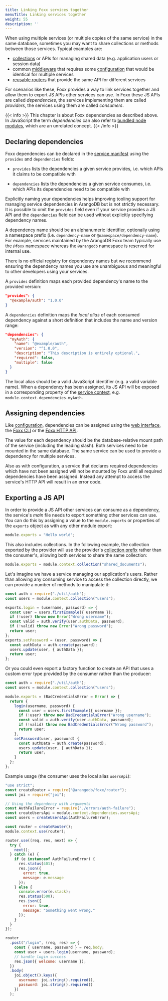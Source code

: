 ```yaml
---
title: Linking Foxx services together
menuTitle: Linking services together
weight: 55
description: ''
---
```

When using multiple services (or multiple copies of the same service) in the
same database, sometimes you may want to share collections or methods between
those services. Typical examples are:

- [collections](working-with-collections.md) or APIs for managing shared data
  (e.g. application users or session data)
- common [middleware](../reference/routers/middleware.md) that requires some
  [configuration](../reference/configuration.md) that would be identical
  for multiple services
- [reusable routers](working-with-routers.md) that provide the same API
  for different services

For scenarios like these, Foxx provides a way to link services together and
allow them to export JS APIs other services can use.
In Foxx these JS APIs are called _dependencies_,
the services implementing them are called _providers_,
the services using them are called _consumers_.

{{< info >}}
This chapter is about Foxx dependencies as described above. In JavaScript the
term _dependencies_ can also refer to
[bundled node modules](using-node-modules.md), which are an unrelated concept.
{{< /info >}}

## Declaring dependencies

Foxx dependencies can be declared in the
[service manifest](../reference/service-manifest.md)
using the `provides` and `dependencies` fields:

- `provides` lists the dependencies a given service provides,
  i.e. which APIs it claims to be compatible with

- `dependencies` lists the dependencies a given service consumes,
  i.e. which APIs its dependencies need to be compatible with

Explicitly naming your dependencies helps improving tooling support for
managing service dependencies in ArangoDB but is not strictly necessary.
It is possible to omit the `provides` field even if your service provides a
JS API and the `dependencies` field can be used without explicitly specifying
dependency names.

A dependency name should be an alphanumeric identifier, optionally using a
namespace prefix (i.e. `dependency-name` or `@namespace/dependency-name`).
For example, services maintained by the ArangoDB Foxx team typically use
the `@foxx` namespace whereas the `@arangodb` namespace
is reserved for internal use.

There is no official registry for dependency names but we recommend ensuring
the dependency names you use are unambiguous and meaningful
to other developers using your services.

A `provides` definition maps each provided dependency's name
to the provided version:

```json
"provides": {
  "@example/auth": "1.0.0"
}
```

A `dependencies` definition maps the _local alias_ of each consumed dependency
against a short definition that includes the name and version range:

```json
"dependencies": {
  "myAuth": {
    "name": "@example/auth",
    "version": "^1.0.0",
    "description": "This description is entirely optional.",
    "required": false,
    "multiple": false
  }
}
```

The local alias should be a valid JavaScript identifier
(e.g. a valid variable name). When a dependency has been assigned,
its JS API will be exposed in a corresponding property of the
[service context](../reference/service-context.md),
e.g. `module.context.dependencies.myAuth`.

## Assigning dependencies

Like [configuration](../reference/configuration.md),
dependencies can be assigned using
the [web interface](../../../components/web-interface/services.md),
the [Foxx CLI](../../../components/tools/foxx-cli/_index.md) or
the [Foxx HTTP API](../../http-api/foxx.md#configuration).

The value for each dependency should be the database-relative mount path of
the service (including the leading slash). Both services need to be mounted in
the same database. The same service can be used to provide a dependency
for multiple services.

Also as with configuration, a service that declares required dependencies which
have not been assigned will not be mounted by Foxx until all required
dependencies have been assigned. Instead any attempt to access the service's
HTTP API will result in an error code.

## Exporting a JS API

In order to provide a JS API other services can consume as a dependency,
the service's _main_ file needs to export something other services can use.
You can do this by assigning a value to the `module.exports` or properties
of the `exports` object as with any other module export:

```js
module.exports = "Hello world";
```

This also includes collections. In the following example, the collection
exported by the provider will use the provider's
[collection prefix](working-with-collections.md) rather than the consumer's,
allowing both services to share the same collection:

```js
module.exports = module.context.collection("shared_documents");
```

Let's imagine we have a service managing our application's users.
Rather than allowing any consuming service to access the collection directly,
we can provide a number of methods to manipulate it:

```js
const auth = require("./util/auth");
const users = module.context.collection("users");

exports.login = (username, password) => {
  const user = users.firstExample({ username });
  if (!user) throw new Error("Wrong username");
  const valid = auth.verify(user.authData, password);
  if (!valid) throw new Error("Wrong password");
  return user;
};
exports.setPassword = (user, password) => {
  const authData = auth.create(password);
  users.update(user, { authData });
  return user;
};
```

Or you could even export a factory function to create an API that uses a
custom error type provided by the consumer rather than the producer:

```js
const auth = require("./util/auth");
const users = module.context.collection("users");

module.exports = (BadCredentialsError = Error) => {
  return {
    login(username, password) {
      const user = users.firstExample({ username });
      if (!user) throw new BadCredentialsError("Wrong username");
      const valid = auth.verify(user.authData, password);
      if (!valid) throw new BadCredentialsError("Wrong password");
      return user;
    },
    setPassword(user, password) {
      const authData = auth.create(password);
      users.update(user, { authData });
      return user;
    }
  };
};
```

Example usage (the consumer uses the local alias `usersApi`):

```js
"use strict";
const createRouter = require("@arangodb/foxx/router");
const joi = require("joi");

// Using the dependency with arguments
const AuthFailureError = require("./errors/auth-failure");
const createUsersApi = module.context.dependencies.usersApi;
const users = createUsersApi(AuthFailureError);

const router = createRouter();
module.context.use(router);

router.use((req, res, next) => {
  try {
    next();
  } catch (e) {
    if (e instanceof AuthFailureError) {
      res.status(401);
      res.json({
        error: true,
        message: e.message
      });
    } else {
      console.error(e.stack);
      res.status(500);
      res.json({
        error: true,
        message: "Something went wrong."
      });
    }
  }
});

router
  .post("/login", (req, res) => {
    const { username, password } = req.body;
    const user = users.login(username, password);
    // handle login success
    res.json({ welcome: username });
  })
  .body(
    joi.object().keys({
      username: joi.string().required(),
      password: joi.string().required()
    })
  );
```
